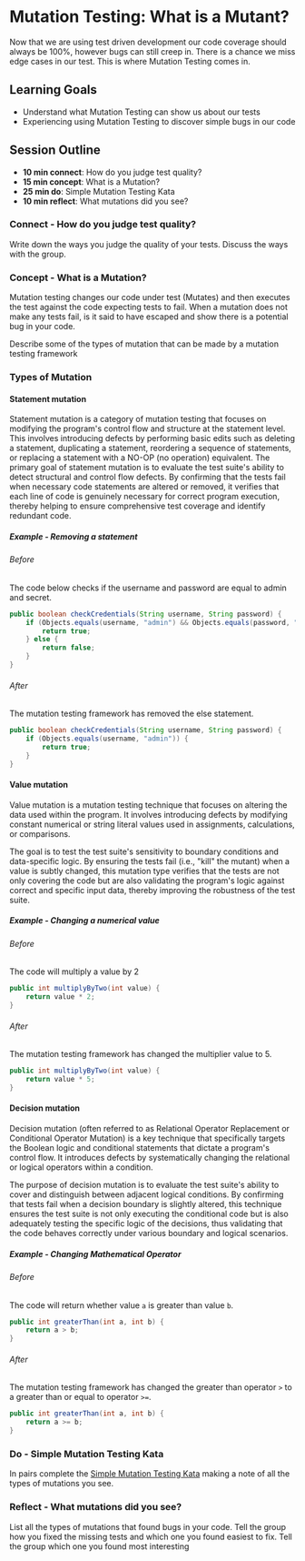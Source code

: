 # Mutation Testing: What is a Mutant?

Now that we are using test driven development our code coverage should always be 100%, however bugs can still creep in. 
There is a chance we miss edge cases in our test. This is where Mutation Testing comes in. 

## Learning Goals
  - Understand what Mutation Testing can show us about our tests
  - Experiencing using Mutation Testing to discover simple bugs in our code

## Session Outline
  - **10 min connect**: How do you judge test quality?
  - **15 min concept**: What is a Mutation?
  - **25 min do**: Simple Mutation Testing Kata
  - **10 min reflect**: What mutations did you see?

### Connect - How do you judge test quality?

Write down the ways you judge the quality of your tests.
Discuss the ways with the group.

### Concept - What is a Mutation?

Mutation testing changes our code under test (Mutates) and then executes the test against the code expecting tests to 
fail. When a mutation does not make any tests fail, is it said to have escaped and show there is a potential bug in your 
code. 

Describe some of the types of mutation that can be made by a mutation testing framework

### Types of Mutation

#### Statement mutation

Statement mutation is a category of mutation testing that focuses on modifying the program's control flow and structure 
at the statement level. This involves introducing defects by performing basic edits such as deleting a statement, 
duplicating a statement, reordering a sequence of statements, or replacing a statement with a NO-OP (no operation) 
equivalent. The primary goal of statement mutation is to evaluate the test suite's ability to detect structural and 
control flow defects. By confirming that the tests fail when necessary code statements are altered or removed, it 
verifies that each line of code is genuinely necessary for correct program execution, thereby helping to ensure 
comprehensive test coverage and identify redundant code.

##### Example - Removing a statement

###### Before
The code below checks if the username and password are equal to admin and secret.
```java
public boolean checkCredentials(String username, String password) {
    if (Objects.equals(username, "admin") && Objects.equals(password, "secret")) {
        return true;
    } else {
        return false;
    }
}
```

###### After
The mutation testing framework has removed the else statement.
```java
public boolean checkCredentials(String username, String password) {
    if (Objects.equals(username, "admin")) {
        return true;
    } 
}
```

#### Value mutation
Value mutation is a mutation testing technique that focuses on altering the data used within the program. It involves 
introducing defects by modifying constant numerical or string literal values used in assignments, calculations, or 
comparisons. 

The goal is to test the test suite's sensitivity to boundary conditions and data-specific logic. By ensuring the tests 
fail (i.e., "kill" the mutant) when a value is subtly changed, this mutation type verifies that the tests are not only 
covering the code but are also validating the program's logic against correct and specific input data, thereby improving 
the robustness of the test suite.

##### Example - Changing a numerical value

###### Before
The code will multiply a value by 2
```java
public int multiplyByTwo(int value) {
    return value * 2;
}
```

###### After
The mutation testing framework has changed the multiplier value to 5.
```java
public int multiplyByTwo(int value) {
    return value * 5;
}
```

#### Decision mutation
Decision mutation (often referred to as Relational Operator Replacement or Conditional Operator Mutation) is a key 
technique that specifically targets the Boolean logic and conditional statements that dictate a program's control flow. 
It introduces defects by systematically changing the relational or logical operators within a condition.

The purpose of decision mutation is to evaluate the test suite's ability to cover and distinguish between adjacent 
logical conditions. By confirming that tests fail when a decision boundary is slightly altered, this technique ensures 
the test suite is not only executing the conditional code but is also adequately testing the specific logic of the 
decisions, thus validating that the code behaves correctly under various boundary and logical scenarios.

##### Example - Changing Mathematical Operator

###### Before
The code will return whether value `a` is greater than value `b`.
```java
public int greaterThan(int a, int b) {
    return a > b;
}
```

###### After
The mutation testing framework has changed the greater than operator `>` to a greater than or equal to operator `>=`.
```java
public int greaterThan(int a, int b) {
    return a >= b;
}
```

### Do - Simple Mutation Testing Kata

In pairs complete the [Simple Mutation Testing Kata](https://github.com/armakuni/simple-mutation-testing-kata) making a 
note of all the types of mutations you see.

### Reflect - What mutations did you see?

List all the types of mutations that found bugs in your code.
Tell the group how you fixed the missing tests and which one you found easiest to fix.
Tell the group which one you found most interesting